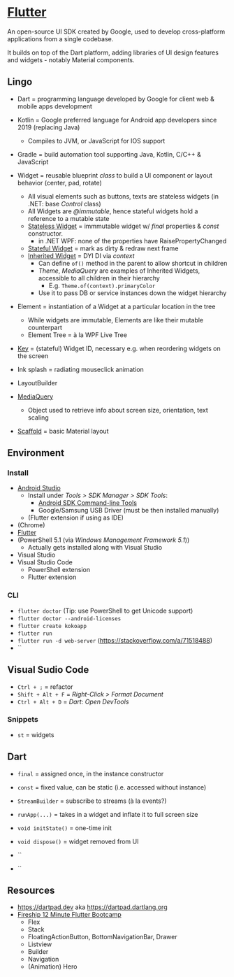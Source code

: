 # [Flutter](https://en.wikipedia.org/wiki/Flutter_(software))

An open-source UI SDK created by Google, used to develop cross-platform applications from a single codebase.

It builds on top of the Dart platform, adding libraries of UI design features and widgets - notably Material components.

## Lingo

* Dart = programming language developed by Google for client web & mobile apps development
* Kotlin = Google preferred language for Android app developers since 2019 (replacing Java)
  * Compiles to JVM, or JavaScript for IOS support
* Gradle = build automation tool supporting Java, Kotlin, C/C++ & JavaScript
* Widget = reusable blueprint _class_ to build a UI component or layout behavior (center, pad, rotate)
  * All visual elements such as buttons, texts are stateless widgets (in .NET: base _Control_ class)
  * All Widgets are _@immutable_, hence stateful widgets hold a reference to a mutable state
  * [Stateless Widget](https://www.youtube.com/watch?v=wE7khGHVkYY) = immmutable widget w/ _final_ properties & _const_ constructor.
    * in .NET WPF: none of the properties have RaisePropertyChanged
  * [Stateful Widget](https://www.youtube.com/watch?v=AqCMFXEmf3w) = mark as dirty & redraw next frame
  * [Inherited Widget](https://www.youtube.com/watch?v=Zbm3hjPjQMk) = DYI DI via _context_
    * Can define `of()` method in the parent to allow shortcut in children
    * _Theme_, _MediaQuery_ are examples of Inherited Widgets, accessible to all children in their hierarchy
      * E.g. `Theme.of(context).primaryColor`
    * Use it to pass DB or service instances down the widget hierarchy
* Element = instantiation of a Widget at a particular location in the tree
  * While widgets are immutable, Elements are like their mutable counterpart
  * Element Tree = à la WPF Live Tree
* [Key](https://medium.com/flutter/keys-what-are-they-good-for-13cb51742e7d) = (stateful) Widget ID, necessary e.g. when reordering widgets on the screen

* Ink splash = radiating mouseclick animation
* LayoutBuilder
* [MediaQuery](https://api.flutter.dev/flutter/widgets/MediaQuery-class.html)
  * Object used to retrieve info about screen size, orientation, text scaling
* [Scaffold](https://api.flutter.dev/flutter/material/Scaffold-class.html) = basic Material layout

## Environment

### Install

* [Android Studio](https://developer.android.com/studio/)
  * Install under _Tools > SDK Manager > SDK Tools_:
    * [Android SDK Command-line Tools](https://developer.android.com/studio/intro/update#sdk-manager)
    * Google/Samsung USB Driver (must be then installed manually)
  * (Flutter extension if using as IDE)
* (Chrome)
* [Flutter](https://flutter.dev/docs/get-started/install/windows)
* (PowerShell 5.1 (via _Windows Management Framework 5.1_))
  * Actually gets installed along with Visual Studio
* Visual Studio
* Visual Studio Code
  * PowerShell extension
  * Flutter extension

### CLI

* `flutter doctor` (Tip: use PowerShell to get Unicode support)
* `flutter doctor --android-licenses`
* `flutter create kokoapp`
* `flutter run`
* `flutter run -d web-server` (<https://stackoverflow.com/a/71518488>)
* ``

## Visual Sudio Code

* `Ctrl + ;` = refactor
* `Shift + Alt + F` = _Right-Click > Format Document_
* `Ctrl + Alt + D` = _Dart: Open DevTools_

### Snippets

* `st` = widgets

## Dart

* `final` = assigned once, in the instance constructor
* `const` = fixed value, can be static (i.e. accessed without instance)

* `StreamBuilder` = subscribe to streams (à la events?)

* `runApp(...)` = takes in a widget and inflate it to full screen size

* `void initState()` = one-time init
* `void dispose()` = widget removed from UI

* ``
* ``

## Resources

* <https://dartpad.dev> aka <https://dartpad.dartlang.org>
* [Fireship 12 Minute Flutter Bootcamp](https://www.youtube.com/watch?v=1xipg02Wu8s)
  * Flex
  * Stack
  * FloatingActionButton, BottomNavigationBar, Drawer
  * Listview
  * Builder
  * Navigation
  * (Animation) Hero
